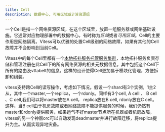 ```yaml
---
title: Cell
description: 数据中心, 可用区域或计算资源组
---
```

一个Cell是指一个网络资源区域，在这个区域里，放置一组服务器或网络基础设施。它通常对应物理部署中的数据中心，有时称为*区域*或者*可用区域*。Cell的主要作用是网络隔离。Vitess可以优雅的处置Cell级别的网络故障，如果有其他的Cell故障并不会影响到当前Cell。


Vitess中的每个Cell里都有一个[本地拓扑服务托管服务集群](../topology-service)，本地拓扑服务负责存储和管理注册在此Cell下的所有网络资源的相关元数据信息。其中包括这个Cell下所有的路由及vttabelt的信息。这样的设计使得Cell更加易于模块化管理，方便拆卸和组装。


vitess支持跨Cell的读写操作，考虑如下情况，假设一个shard有3个实例，1主2从，其中一个master,一个replica，一个rdonly。同样有3个cell, A cell 、 B cell 、C cell,我们可以将master放在A cell， replica放在B cell, rdonly放在C cell。这样，当B cell由于机房故障或者网络故障不能提供服务的时候，我们仍然有master和rdonly提供服务，如果运气不好master节点所在机器或者机房故障，vitess的另一个神器orc可以自动发现deadmaster并进行故障迁移，将replica提升为主。从而实现异地灾备。

